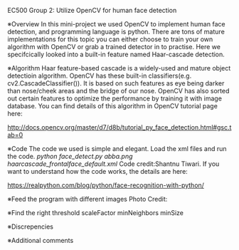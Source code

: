EC500 Group 2: Utilize OpenCV for human face detection

※Overview 
In this mini-project we used OpenCV to implement human face detection, and programming language is python. There are tons of mature implementations for this topic you can either choose to train your own algorithm with OpenCV or grab a trained detector in to practise. Here we specifcically looked into a built-in feature named Haar-cascade detection.

※Algorithm
Haar feature-based cascade is a widely-used and mature object detectioin algorithm. OpenCV has these built-in classifiers(e.g. cv2.CascadeClassifier()). It is based on such features as eye being darker than nose/cheek areas and the bridge of our nose. OpenCV has also sorted out certain features to optimize the performance by training it with image database. You can find details of this algorithm in OpenCV tutorial page here:

http://docs.opencv.org/master/d7/d8b/tutorial_py_face_detection.html#gsc.tab=0

※Code
The code we used is simple and elegant. 
Load the xml files and run the code. 
*python face_detect.py abba.png haarcascade_frontalface_default.xml*
Code credit:Shantnu Tiwari. If you want to understand how the code works, the details are here:

https://realpython.com/blog/python/face-recognition-with-python/

※Feed the program with different images
Photo Credit:

※Find the right threshold
scaleFactor
minNeighbors
minSize

※Discrepencies

※Additional comments

